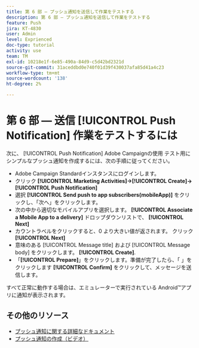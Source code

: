 ```yaml
---
title: 第 6 部 — プッシュ通知を送信して作業をテストする
description: 第 6 部 — プッシュ通知を送信して作業をテストする
feature: Push
jira: KT-4830
user: Admin
level: Exprienced
doc-type: tutorial
activity: use
team: TM
exl-id: 10218e1f-6e85-490a-84d9-c5d42bd2321d
source-git-commit: 31aceddbd0e740f01d39f430037afa85d41a4c23
workflow-type: tm+mt
source-wordcount: '138'
ht-degree: 2%

---
```


# 第 6 部 — 送信 [!UICONTROL Push Notification] 作業をテストするには

次に、 [!UICONTROL Push Notification] Adobe Campaignの使用 テスト用にシンプルなプッシュ通知を作成するには、次の手順に従ってください。

* Adobe Campaign Standardインスタンスにログインします。
* クリック **[!UICONTROL Marketing Activities]->[!UICONTROL Create]->[!UICONTROL Push Notification]**
* 選択 **[!UICONTROL Send push to app subscribers(mobileApp)]** をクリックし、「次へ」をクリックします。
* 次の中から適切なモバイルアプリを選択します。 **[!UICONTROL Associate a Mobile App to a delivery]** ドロップダウンリストで、 **[!UICONTROL Next]**
* カウントラベルをクリックすると、0 より大きい値が返されます。 クリック **[!UICONTROL Next]**
* 意味のある [!UICONTROL Message title] および [!UICONTROL Message body] をクリックします。 **[!UICONTROL Create]**.
* 「**[!UICONTROL Prepare]**」をクリックします。準備が完了したら、「 」をクリックします **[!UICONTROL Confirm]** をクリックして、メッセージを送信します。

すべて正常に動作する場合は、エミュレーターで実行されている Android™アプリに通知が表示されます。

## その他のリソース

* [プッシュ通知に関する詳細なドキュメント](https://experienceleague.adobe.com/docs/campaign-standard/using/communication-channels/push-notifications/about-push-notifications.html?lang=en)
* [プッシュ通知の作成（ビデオ）](/help/communication-channels/mobile/push-notifications/creating-a-push-notification.md)
